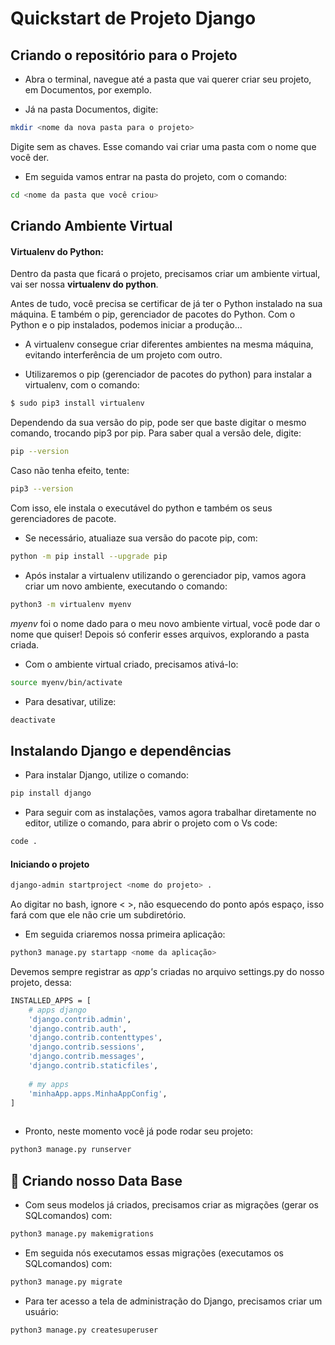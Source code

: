 
# Quickstart de Projeto Django

## Criando o repositório para o Projeto

* Abra o terminal, navegue até a pasta que vai querer criar seu projeto, em Documentos, por exemplo.

* Já na pasta Documentos, digite:
```bash
mkdir <nome da nova pasta para o projeto>
```   
Digite sem as chaves.
Esse comando vai criar uma pasta com o nome que você der.
    
* Em seguida vamos entrar na pasta do projeto, com o comando:
```bash
cd <nome da pasta que você criou>
```    

## Criando Ambiente Virtual

#### Virtualenv do Python:
Dentro da pasta que ficará o projeto, precisamos criar um ambiente virtual, vai ser nossa **virtualenv do python**.

Antes de tudo, você precisa se certificar de já ter o Python instalado na sua máquina. E também o pip, gerenciador 
de pacotes do Python. Com o Python e o pip instalados, podemos iniciar a produção...

* A virtualenv consegue criar diferentes ambientes na mesma máquina, evitando interferência de um projeto com outro.

* Utilizaremos o pip (gerenciador de pacotes do python) para instalar a virtualenv, com o comando:
```bash
$ sudo pip3 install virtualenv
```
Dependendo da sua versão do pip, pode ser que baste digitar o mesmo comando, trocando pip3 por pip.
Para saber qual a versão dele, digite:
```bash
pip --version
```
Caso não tenha efeito, tente:
```bash
pip3 --version
```
Com isso, ele instala o executável do python
e também os seus gerenciadores de pacote.

* Se necessário, atualiaze sua versão do pacote pip, com:
```bash
python -m pip install --upgrade pip
```

* Após instalar a virtualenv utilizando o gerenciador pip,
vamos agora criar um novo ambiente, executando o comando:
```bash
python3 -m virtualenv myenv
```
*myenv* foi o nome dado para o meu novo ambiente virtual, você pode dar o nome que quiser!
Depois só conferir esses arquivos, explorando a pasta criada.

* Com o ambiente virtual criado, precisamos ativá-lo:
```bash
source myenv/bin/activate
```
* Para desativar, utilize:
```bash
deactivate
```

## Instalando Django e dependências

* Para instalar Django, utilize o comando:
```bash
pip install django
```
* Para seguir com as instalações, vamos agora trabalhar diretamente
no editor, utilize o comando, para abrir o projeto com o Vs code:
```bash
code .
```
#### Iniciando o projeto

```bash
django-admin startproject <nome do projeto> .  
```
Ao digitar no bash, ignore < >, não esquecendo do ponto após espaço,
isso fará com que ele não crie um subdiretório.

* Em seguida criaremos nossa primeira aplicação:
```bash
python3 manage.py startapp <nome da aplicação>
```
Devemos sempre registrar as *app's* criadas no arquivo settings.py
do nosso projeto, dessa:

```bash
INSTALLED_APPS = [
    # apps django
    'django.contrib.admin',
    'django.contrib.auth',
    'django.contrib.contenttypes',
    'django.contrib.sessions',
    'django.contrib.messages',
    'django.contrib.staticfiles',
    
    # my apps
    'minhaApp.apps.MinhaAppConfig',
]
     
```     

* Pronto, neste momento você já pode rodar seu projeto:
```bash
python3 manage.py runserver
```

## 🎲 Criando nosso Data Base

* Com seus modelos  já criados, precisamos criar as migrações 
(gerar os SQLcomandos) com:
```bash
python3 manage.py makemigrations
```
* Em seguida nós executamos essas migrações (executamos os 
SQLcomandos) com:
```bash
python3 manage.py migrate
```
* Para ter acesso a tela de administração do Django,
precisamos criar um usuário:

```bash
python3 manage.py createsuperuser
```
